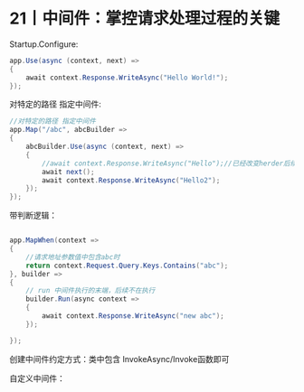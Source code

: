 

# 21丨中间件：掌控请求处理过程的关键



Startup.Configure:

```c#
app.Use(async (context, next) =>
{
	await context.Response.WriteAsync("Hello World!");
});
```

对特定的路径 指定中间件:

```c#
//对特定的路径 指定中间件
app.Map("/abc", abcBuilder =>
{
    abcBuilder.Use(async (context, next) =>
    {
        //await context.Response.WriteAsync("Hello");//已经改变herder后续不可以在操作header，否则报错
        await next();
        await context.Response.WriteAsync("Hello2");
    });
});
```

带判断逻辑：

```c#

app.MapWhen(context =>
{
    //请求地址参数值中包含abc时
    return context.Request.Query.Keys.Contains("abc");
}, builder =>
{
    // run 中间件执行的末端，后续不在执行
    builder.Run(async context =>
    {
        await context.Response.WriteAsync("new abc");
    });

});
```

创建中间件约定方式：类中包含 InvokeAsync/Invoke函数即可

自定义中间件：

